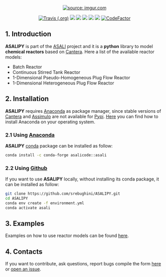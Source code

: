 <p align="center">
  <a href="https://imgur.com/T5W1buF"><img src="https://i.imgur.com/T5W1buFm.png" title="source: imgur.com" /></a>
</p>
<p align="center">
  <a href="https://travis-ci.org/srebughini/ASALIPY"><img alt="Travis (.org)" src="https://img.shields.io/travis/srebughini/ASALIPY?style=flat-square"></a>
  <a href="https://anaconda.org/asalicode/asali"><img src="https://anaconda.org/asalicode/asali/badges/platforms.svg" /></a>
  <a href="https://anaconda.org/asalicode/asali"><img src="https://anaconda.org/asalicode/asali/badges/downloads.svg" /></a>
  <a href="https://anaconda.org/asalicode/asali"><img src="https://anaconda.org/asalicode/asali/badges/license.svg" /></a>
  <a href="https://anaconda.org/asalicode/asali"><img src="https://anaconda.org/asalicode/asali/badges/latest_release_date.svg" /></a>
  <a href="https://conda.anaconda.org/asalicode"><img src="https://anaconda.org/asalicode/asali/badges/installer/conda.svg" /></a>
  <a href="https://www.codefactor.io/repository/github/srebughini/asalipy"><img src="https://www.codefactor.io/repository/github/signalr/signalr/badge?style=flat-square" alt="CodeFactor" /></a>
</p>

## 1. Introduction
**ASALIPY** is part of the [ASALI](https://github.com/srebughini/ASALI) project and it is a **python** library to model **chemical reactors** based on [Cantera](https://cantera.org/). Here a list of the available reactor models:
* Batch Reactor
* Continuous Stirred Tank Reactor
* 1-Dimensional Pseudo-Homogeneous Plug Flow Reactor
* 1-Dimensional Heterogeneous Plug Flow Reactor

## 2. Installation
**ASALIPY** requires [Anaconda](https://www.anaconda.com/) as package manager, since stable versions of [Cantera](https://cantera.org/) and [Assimulo](https://jmodelica.org/assimulo/) 
are not available for [Pypi](https://pypi.org/). [Here](https://www.anaconda.com/products/individual) you can find how to install Anaconda on your operating system.  
### 2.1 Using [Anaconda](https://www.anaconda.com/)
**ASALIPY** [conda](https://www.anaconda.com/) package can be installed as follow:  
```bash
conda install -c conda-forge asalicode::asali
```  
### 2.2 Using [Github](https://github.com/srebughini/ASALIPY.git)
If you want to use **ASALIPY** locally, without installing its conda package, it can be installed as follow:  
```bash
git clone https://github.com/srebughini/ASALIPY.git
cd ASALIPY
conda env create -f environment.yml
conda activate asali
```  

## 3. Examples
Examples on how to use reactor models can be found [here](https://github.com/srebughini/ASALIPY/tree/main/examples).

## 4. Contacts
If you want to contribute, ask questions, report bugs compile the form [here](https://srebughini.github.io/ASALI/pages/contacts/) or [open an issue](https://github.com/srebughini/ASALIPY/issues).

